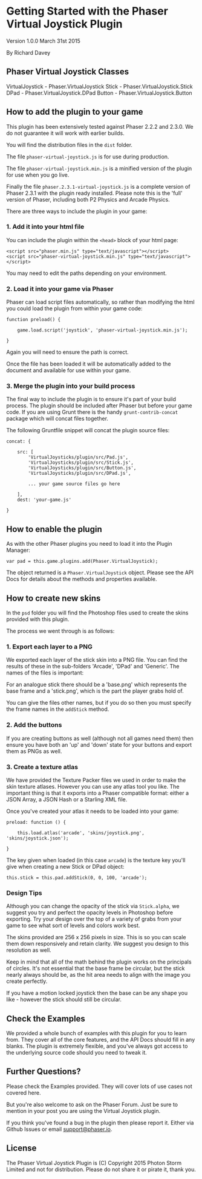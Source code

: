 # Getting Started with the Phaser Virtual Joystick Plugin 

Version 1.0.0
March 31st 2015

By Richard Davey

## Phaser Virtual Joystick Classes

VirtualJoystick - Phaser.VirtualJoystick
Stick - Phaser.VirtualJoystick.Stick
DPad - Phaser.VirtualJoystick.DPad
Button - Phaser.VirtualJoystick.Button

## How to add the plugin to your game

This plugin has been extensively tested against Phaser 2.2.2 and 2.3.0. We do not guarantee it will work with earlier builds.

You will find the distribution files in the `dist` folder.

The file `phaser-virtual-joystick.js` is for use during production.

The file `phaser-virtual-joystick.min.js` is a minified version of the plugin for use when you go live.

Finally the file `phaser.2.3.1-virtual-joystick.js` is a complete version of Phaser 2.3.1 with the plugin ready installed. Please note this is the 'full' version of Phaser, including both P2 Physics and Arcade Physics.

There are three ways to include the plugin in your game:

### 1. Add it into your html file

You can include the plugin within the `<head>` block of your html page:

```
<script src="phaser.min.js" type="text/javascript"></script>
<script src="phaser-virtual-joystick.min.js" type="text/javascript"></script>
```

You may need to edit the paths depending on your environment.

### 2. Load it into your game via Phaser

Phaser can load script files automatically, so rather than modifying the html you could load the plugin from within your game code:

```
function preload() {

    game.load.script('joystick', 'phaser-virtual-joystick.min.js');

}
```

Again you will need to ensure the path is correct.

Once the file has been loaded it will be automatically added to the document and available for use within your game.

### 3. Merge the plugin into your build process

The final way to include the plugin is to ensure it's part of your build process. The plugin should be included after Phaser but before your game code. If you are using Grunt there is the handy `grunt-contrib-concat` package which will concat files together.

The following Gruntfile snippet will concat the plugin source files:

```
concat: {

    src: [
        'VirtualJoysticks/plugin/src/Pad.js',
        'VirtualJoysticks/plugin/src/Stick.js',
        'VirtualJoysticks/plugin/src/Button.js',
        'VirtualJoysticks/plugin/src/DPad.js',

        ... your game source files go here

    ],
    dest: 'your-game.js'

}
```

## How to enable the plugin

As with the other Phaser plugins you need to load it into the Plugin Manager:

```
var pad = this.game.plugins.add(Phaser.VirtualJoystick);
```

The object returned is a `Phaser.VirtualJoystick` object. Please see the API Docs for details about the methods and properties available.

## How to create new skins

In the `psd` folder you will find the Photoshop files used to create the skins provided with this plugin.

The process we went through is as follows:

### 1. Export each layer to a PNG

We exported each layer of the stick skin into a PNG file. You can find the results of these in the sub-folders 'Arcade', 'DPad' and 'Generic'. The names of the files is important:

For an analogue stick there should be a 'base.png' which represents the base frame and a 'stick.png', which is the part the player grabs hold of.

You can give the files other names, but if you do so then you must specify the frame names in the `addStick` method.

### 2. Add the buttons

If you are creating buttons as well (although not all games need them) then ensure you have both an 'up' and 'down' state for your buttons and export them as PNGs as well.

### 3. Create a texture atlas

We have provided the Texture Packer files we used in order to make the skin texture atlases. However you can use any atlas tool you like. The important thing is that it exports into a Phaser compatible format: either a JSON Array, a JSON Hash or a Starling XML file.

Once you've created your atlas it needs to be loaded into your game:

```
preload: function () {

    this.load.atlas('arcade', 'skins/joystick.png', 'skins/joystick.json');

}
```

The key given when loaded (in this case `arcade`) is the texture key you'll give when creating a new Stick or DPad object:

```
this.stick = this.pad.addStick(0, 0, 100, 'arcade');
```

### Design Tips

Although you can change the opacity of the stick via `Stick.alpha`, we suggest you try and perfect the opacity levels in Photoshop before exporting. Try your design over the top of a variety of grabs from your game to see what sort of levels and colors work best.

The skins provided are 256 x 256 pixels in size. This is so you can scale them down responsively and retain clarity. We suggest you design to this resolution as well.

Keep in mind that all of the math behind the plugin works on the principals of circles. It's not essential that the base frame be circular, but the stick nearly always should be, as the hit area needs to align with the image you create perfectly.

If you have a motion locked joystick then the base can be any shape you like - however the stick should still be circular.

## Check the Examples

We provided a whole bunch of examples with this plugin for you to learn from. They cover all of the core features, and the API Docs should fill in any blanks. The plugin is extremely flexible, and you've always got access to the underlying source code should you need to tweak it.

## Further Questions?

Please check the Examples provided. They will cover lots of use cases not covered here.

But you're also welcome to ask on the Phaser Forum. Just be sure to mention in your post you are using the Virtual Joystick plugin.

If you think you've found a bug in the plugin then please report it. Either via Github Issues or email [support@phaser.io](mailto:support@phaser.io).

## License

The Phaser Virtual Joystick Plugin is (C) Copyright 2015 Photon Storm Limited and not for distribution. Please do not share it or pirate it, thank you.
